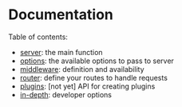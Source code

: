 # Documentation

Table of contents:

- [server](server.md): the main function
- [options](documentation/options.md): the available options to pass to server
- [middleware](): definition and availability
- [router](): define your routes to handle requests
- [plugins](): [not yet] API for creating plugins
- [in-depth](): developer options
